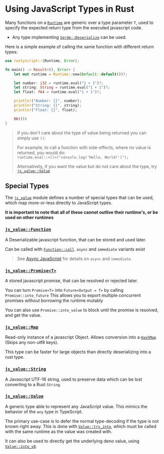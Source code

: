 # Using JavaScript Types in Rust
Many functions on a [`Runtime`](https://docs.rs/rustyscript/latest/rustyscript/struct.Runtime.html) are generic over a type parameter `T`, used to specify the expected return type from the executed javascript code.
- Any type implementing [`Serde::Deserialize`](https://docs.serde.rs/serde/trait.Deserialize.html) can be used.

Here is a simple example of calling the same function with different return types:
```rust
use rustyscript::{Runtime, Error};

fn main() -> Result<(), Error> {
    let mut runtime = Runtime::new(Default::default())?;

    let number: i32 = runtime.eval("1 + 1")?;
    let string: String = runtime.eval("1 + 1")?;
    let float: f64 = runtime.eval("1 + 1")?;

    println!("Number: {}", number);
    println!("String: {}", string);
    println!("Float: {}", float);

    Ok(())
}
```

> If you don't care about the type of value being returned you can simply use `()`:  
>
> For example, to call a function with side-effects, where no value is returned, you would do:  
> `runtime.eval::<()>("console.log('Hello, World!')");`  
>
> Alternatively, if you want the value but do not care about the type, try [`js_value::Value`](https://docs.rs/rustyscript/latest/rustyscript/js_value/struct.Value.html)

## Special Types
The [`js_value`](https://docs.rs/rustyscript/latest/rustyscript/js_value/index.html) module defines a number of special types that can be used, which map more-or-less directly to JavaScript types.

**It is important to note that all of these cannot outlive their runtime's, or be used on other runtimes**

### [`js_value::Function`](https://docs.rs/rustyscript/latest/rustyscript/js_value/struct.Function.html)
A Deserializable javascript function, that can be stored and used later.

Can be called with [`Function::call`](https://docs.rs/rustyscript/latest/rustyscript/js_value/struct.Function.html#method.call).
`async` and `immediate` variants exist
> See [Async JavaScript](../advanced/asynchronous_javascript.md) for details on `async` and `immediate`.

### [`js_value::Promise<T>`](https://docs.rs/rustyscript/latest/rustyscript/js_value/struct.Promise.html)
A stored javascript promise, that can be resolved or rejected later.

You can turn `Promise<T>` into `Future<Output = T>` by calling `Promise::into_future` This allows you to export multiple concurrent promises without borrowing the runtime mutably

You can also use `Promise::into_value` to block until the promise is resolved, and get the value.

### [`js_value::Map`](https://docs.rs/rustyscript/latest/rustyscript/js_value/struct.Map.html)
Read-only instance of a javascript Object. Allows conversion into a [`HashMap`](https://doc.rust-lang.org/std/collections/struct.HashMap.html) (Skips any non-utf8 keys).

This type can be faster for large objects than directly deserializing into a rust type.

### [`js_value::String`](https://docs.rs/rustyscript/latest/rustyscript/js_value/struct.String.html)
A Javascript UTF-16 string, used to preserve data which can be lost converting to a Rust `String`.

### [`js_value::Value`](https://docs.rs/rustyscript/latest/rustyscript/js_value/struct.Value.html)
A generic type able to represent any JavaScript value. This mimics the behavior of the `any` type in TypeScript.

The primary use-case is to defer the normal type-decoding if the type is not known right away. This is done with [`Value::try_into`](https://docs.rs/rustyscript/latest/rustyscript/js_value/struct.Value.html#method.try_into), which must be called with the same runtime as the value was created with.

It can also be used to directly get the underlying deno value, using [`Value::into_v8`](https://docs.rs/rustyscript/latest/rustyscript/js_value/struct.Value.html#method.into_v8).